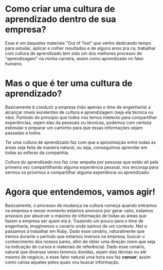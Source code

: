 # Como criar uma cultura de aprendizado dentro de sua empresa?

Esse é um daqueles materiais "Out of Test" que venho dedicando tempo para estudar, aplicar e colher resultados e de alguns anos pra ca, trabalhar com cultura de aprendizado tem sido um dos melhores processo de "aprendizagem" na minha carreira, assim como aprendizado no fator humano.

# Mas o que é ter uma cultura de aprendizado?

Basicamente é conduzir a empresa (não apenas o time de engenharia) a alcançar níveis excelentes de cultura e aprendizagem (seja ela técnica ou não). Partindo do princípio que todos nós temos intelecto para compartilhar experiências, sejam elas da pessoais ou técnicas, podemos com certeza estimular e preparar um caminho para que essas informações sejam passadas a todos. 

Ter uma cultura de aprendizado faz com que a aproximação entre todas as áreas seja feita de maneira natural, ou seja, conseguimos aprender em todas as esferas da companhia.

Cultura do aprendizado nos faz criar empatia por pessoas que estão ali pela primeira vez compartilhando alguma experiência pessoal, nos encoraja para sermos os próximos a compartilhar alguma experiência ou aprendizado.

# Agora que entendemos, vamos agir!

Basicamente, o processo de mudança na cultura começa quando entramos na empresa e nesse momento estamos ansiosos por gerar valor, estamos ansiosos por absorver o máximo de informação de todas as áreas que fazem a empresa ser quem ela é. Trazendo um pouco para o time de engenharia, imaginemos o cenário onde saímos de um contexto .Net e passamos a trabalhar em Ruby. Dado esse cenário, naturalmente que iremos durante o período que estamos imersos na empresa, buscar o conhecimento dos nossos pares, afim de obter uma direção (nem que seja na indicação de cursos e materiais de referência). Dado esse cenário, natural que diversas vezes teremos dúvidas, sejam elas técnias ou até mesmo de negócio, e esse fator natural uma hora nos faz ***cansar***, assim como cansa aqueles pelos quais vou buscar informação.

